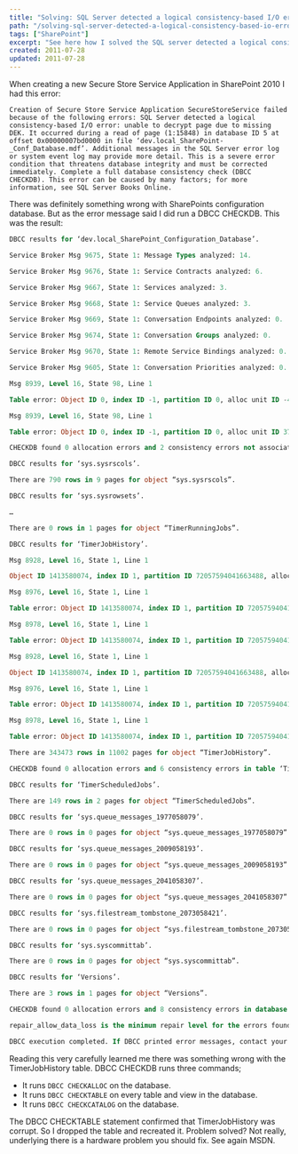 ```yaml
---
title: "Solving: SQL Server detected a logical consistency-based I/O error"
path: "/solving-sql-server-detected-a-logical-consistency-based-io-error/"
tags: ["SharePoint"]
excerpt: "See here how I solved the SQL server detected a logical consistency-based i/o error"
created: 2011-07-28
updated: 2011-07-28
---
```



When creating a new Secure Store Service Application in SharePoint 2010 I had this error:

`Creation of Secure Store Service Application SecureStoreService failed because of the following errors: SQL Server detected a logical consistency-based I/O error: unable to decrypt page due to missing DEK. It occurred during a read of page (1:15848) in database ID 5 at offset 0x00000007bd0000 in file ‘dev­.local_SharePoint­_Conf_Database.mdf’. Additional messages in the SQL Server error log or system event log may provide more detail. This is a severe error condition that threatens database integrity and must be corrected immediately. Complete a full database consistency check (DBCC CHECKDB). This error can be caused by many factors; for more information, see SQL Server Books Online.`

There was definitely something wrong with SharePoints configuration database. But as the error message said I did run a DBCC CHECKDB. This was the result:

```sql
DBCC results for ‘dev.local_SharePoint_Configuration_Database’.

Service Broker Msg 9675, State 1: Message Types analyzed: 14.

Service Broker Msg 9676, State 1: Service Contracts analyzed: 6.

Service Broker Msg 9667, State 1: Services analyzed: 3.

Service Broker Msg 9668, State 1: Service Queues analyzed: 3.

Service Broker Msg 9669, State 1: Conversation Endpoints analyzed: 0.

Service Broker Msg 9674, State 1: Conversation Groups analyzed: 0.

Service Broker Msg 9670, State 1: Remote Service Bindings analyzed: 0.

Service Broker Msg 9605, State 1: Conversation Priorities analyzed: 0.

Msg 8939, Level 16, State 98, Line 1

Table error: Object ID 0, index ID -1, partition ID 0, alloc unit ID -446695742437851136 (type Unknown), page (44310:821622156). Test (IS_OFF (BUF_IOERR, pBUF->bstat)) failed. Values are 12716041 and -4.

Msg 8939, Level 16, State 98, Line 1

Table error: Object ID 0, index ID -1, partition ID 0, alloc unit ID 3740297223666139136 (type Unknown), page (29042:-1451589555). Test (IS_OFF (BUF_IOERR, pBUF->bstat)) failed. Values are 12716041 and -14.

CHECKDB found 0 allocation errors and 2 consistency errors not associated with any single object.

DBCC results for ‘sys.sysrscols’.

There are 790 rows in 9 pages for object “sys.sysrscols”.

DBCC results for ‘sys.sysrowsets’.

…

There are 0 rows in 1 pages for object “TimerRunningJobs”.

DBCC results for ‘TimerJobHistory’.

Msg 8928, Level 16, State 1, Line 1

Object ID 1413580074, index ID 1, partition ID 72057594041663488, alloc unit ID 72057594043367424 (type In-row data): Page (1:15840) could not be processed.  See other errors for details.

Msg 8976, Level 16, State 1, Line 1

Table error: Object ID 1413580074, index ID 1, partition ID 72057594041663488, alloc unit ID 72057594043367424 (type In-row data). Page (1:15840) was not seen in the scan although its parent (1:15990) and previous (1:15831) refer to it. Check any previous errors.

Msg 8978, Level 16, State 1, Line 1

Table error: Object ID 1413580074, index ID 1, partition ID 72057594041663488, alloc unit ID 72057594043367424 (type In-row data). Page (1:15841) is missing a reference from previous page (1:15840). Possible chain linkage problem.

Msg 8928, Level 16, State 1, Line 1

Object ID 1413580074, index ID 1, partition ID 72057594041663488, alloc unit ID 72057594043367424 (type In-row data): Page (1:15848) could not be processed.  See other errors for details.

Msg 8976, Level 16, State 1, Line 1

Table error: Object ID 1413580074, index ID 1, partition ID 72057594041663488, alloc unit ID 72057594043367424 (type In-row data). Page (1:15848) was not seen in the scan although its parent (1:15990) and previous (1:15846) refer to it. Check any previous errors.

Msg 8978, Level 16, State 1, Line 1

Table error: Object ID 1413580074, index ID 1, partition ID 72057594041663488, alloc unit ID 72057594043367424 (type In-row data). Page (1:15849) is missing a reference from previous page (1:15848). Possible chain linkage problem.

There are 343473 rows in 11002 pages for object “TimerJobHistory”.

CHECKDB found 0 allocation errors and 6 consistency errors in table ‘TimerJobHistory’ (object ID 1413580074).

DBCC results for ‘TimerScheduledJobs’.

There are 149 rows in 2 pages for object “TimerScheduledJobs”.

DBCC results for ‘sys.queue_messages_1977058079’.

There are 0 rows in 0 pages for object “sys.queue_messages_1977058079”.

DBCC results for ‘sys.queue_messages_2009058193’.

There are 0 rows in 0 pages for object “sys.queue_messages_2009058193”.

DBCC results for ‘sys.queue_messages_2041058307’.

There are 0 rows in 0 pages for object “sys.queue_messages_2041058307”.

DBCC results for ‘sys.filestream_tombstone_2073058421’.

There are 0 rows in 0 pages for object “sys.filestream_tombstone_2073058421”.

DBCC results for ‘sys.syscommittab’.

There are 0 rows in 0 pages for object “sys.syscommittab”.

DBCC results for ‘Versions’.

There are 3 rows in 1 pages for object “Versions”.

CHECKDB found 0 allocation errors and 8 consistency errors in database ‘dev.achmea.local_SharePoint_Configuration_Database’.

repair_allow_data_loss is the minimum repair level for the errors found by DBCC CHECKDB (dev.achmea.local_SharePoint_Configuration_Database).

DBCC execution completed. If DBCC printed error messages, contact your system administrator.
```

Reading this very carefully learned me there was something wrong with the TimerJobHistory table. DBCC CHECKDB runs three commands;

* It runs `DBCC CHECKALLOC` on the database.
* It runs `DBCC CHECKTABLE` on every table and view in the database.
* It runs `DBCC CHECKCATALOG` on the database.

The DBCC CHECKTABLE statement confirmed that TimerJobHistory was corrupt. So I dropped the table and recreated it. Problem solved? Not really, underlying there is a hardware problem you should fix. See again MSDN.